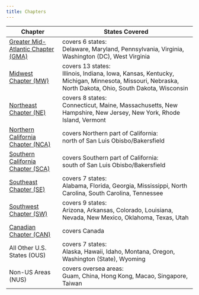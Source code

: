 ```yaml
---
title: Chapters
---
```


|Chapter|States Covered|
|---|---|
|[Greater Mid-Atlantic Chapter (GMA)](https://gma.chapters.cala-web.org/)|covers 6 states:<br />Delaware, Maryland, Pennsylvania, Virginia, Washington (DC), West Virginia|
|[Midwest Chapter (MW)](https://midwest.chapters.cala-web.org/)|covers 13 states:<br />Illinois, Indiana, Iowa, Kansas, Kentucky, Michigan, Minnesota, Missouri, Nebraska, North Dakota, Ohio, South Dakota, Wisconsin |
|[Northeast Chapter (NE)](https://sites.google.com/site/calanehome/)|covers 8 states:<br />Connecticut, Maine, Massachusetts, New Hampshire, New Jersey, New York, Rhode Island, Vermont|
|[Northern California Chapter (NCA)](https://nca.chapters.cala-web.org/)|covers Northern part of California:<br />north of San Luis Obisbo/Bakersfield|
|[Southern California Chapter (SCA)](https://sca.chapters.cala-web.org/)|covers Southern part of California:<br />south of San Luis Obisbo/Bakersfield|
|[Southeast Chapter (SE)](http://se.chapters.cala-web.org/)|covers 7 states:<br />Alabama, Florida, Georgia, Mississippi, North Carolina, South Carolina, Tennessee|
|[Southwest Chapter (SW)](https://sw.chapters.cala-web.org/)|covers 9 states:<br />Arizona, Arkansas, Colorado, Louisiana, Nevada, New Mexico, Oklahoma, Texas, Utah|
|[Canadian Chapter (CAN)](https://www.cala-canada.org/)|covers Canada|
|All Other U.S. States (OUS)|covers 7 states:<br />Alaska, Hawaii, Idaho, Montana, Oregon, Washington (State), Wyoming|
|Non-US Areas (NUS)|covers oversea areas:<br />Guam, China, Hong Kong, Macao, Singapore, Taiwan|